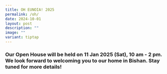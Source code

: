 ```yaml
---
title: OH EUNOIA! 2025
permalink: /oh/
date: 2024-10-01
layout: post
description: ""
image: ""
variant: tiptap
---
```

<h3>Our Open House will be held on <strong>11 Jan 2025</strong> (Sat), 10 am - 2 pm. We look forward to welcoming you to our home in Bishan. Stay tuned for more details!</h3>
<p></p>